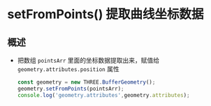 # setFromPoints() 提取曲线坐标数据

## 概述

+ 把数组 `pointsArr` 里面的坐标数据提取出来，赋值给 `geometry.attributes.position` 属性

  ```js
  const geometry = new THREE.BufferGeometry();
  geometry.setFromPoints(pointsArr);
  console.log('geometry.attributes',geometry.attributes);
  ```

